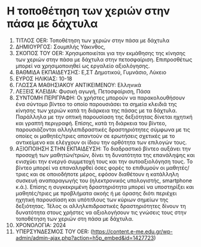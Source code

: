 # Η τοποθέτηση των χεριών στην πάσα με δάχτυλα
1. ΤΙΤΛΟΣ OER: Τοποθέτηση των χεριών στην πάσα με δάχτυλα 
1. ΔΗΜΙΟΥΡΓΟΣ: Σουμπλής Υάκινθος, 
1. ΣΚΟΠΟΣ ΤΟΥ OER: Χρησιμοποιείται για την εκμάθησης της κίνησης των χεριών στην πάσα με δάχτυλα στην πετοσφαίριση. Επιπροσθέτως μπορεί να χρησιμοποιηθεί ως εργαλείο αξιολόγησης.
1. ΒΑΘΜΙΔΑ ΕΚΠΑΙΔΕΥΣΗΣ: Ε,ΣΤ Δημοτικού, Γυμνάσιο, Λύκειο 
1. ΕΥΡΟΣ ΗΛΙΚΙΑΣ: 10-18 
1. ΓΛΩΣΣΑ ΜΑΘΗΣΙΑΚΟΥ ΑΝΤΙΚΕΙΜΕΝΟΥ: Ελληνικά 
1. ΛΕΞΕΙΣ ΚΛΕΙΔΙΑ: Φυσική αγωγή, Πετοσφαίριση, Πάσα 
1. ΣΥΝΤΟΜΗ ΠΕΡΙΓΡΑΦΗ: Οι χρήστες μπορούν να παρακολουθήσουν ένα σύντομο βίντεο το οποίο παρουσιάσει τα σημεία κλειδιά της κίνησης των χεριών κατά τη διάρκεια της πάσας με τα δάχτυλα. Παράλληλα με την οπτική παρουσίαση της δεξιότητας δίνεται ηχητική και γραπτή περιγραφή. Επίσης, κατά τη διάρκεια του βίντεο, παρουσιάζονται αλληλεπιδραστικές δραστηριότητες σύμφωνα με τις οποίες οι μαθητές/τριες απαντούν σε ερωτήσεις σχετικές με το αντικείμενο και ελέγχουν οι ίδιου την ορθότητα των επιλογών τους.  
1. ΑΞΙΟΠΟΙΗΣΗ ΣΤΗΝ ΕΚΠΑΙΔΕΥΣΗ: Το διαδραστικό βίντεο αυξάνει την προσοχή των μαθητών/τριών, δίνει τη δυνατότητα της επανάληψης και ενισχύει την ενεργό συμμετοχή τους και την αυτοαξιολόγηση τους. Το βίντεο μπορεί να επαναληφθεί όσες φορές το επιθυμούν οι μαθητές/τριες και σε οποιοδήποτε μέρος, εφόσον διαθέτουν η κατάλληλη συσκευή αναπαραγωγής του (ηλεκτρονικός υπολογιστής, smartphone κ.ά.). Επίσης η συγκεκριμένη δραστηριότητα μπορεί να υποστηρίξει και μαθητές/τριες με προβλήματα ακοής ή με όρασης διότι περιέχει ηχητική παρουσίαση και υπότιτλους των κύριων σημείων της δεξιότητας. Τέλος οι αλληλεπιδραστικές δραστηριότητες δίνουν τη δυνατότητα στους χρήστες να αξιολογήσουν τις γνώσεις τους στην τοποθέτηση των χεριών στη πάσα με δάχτυλα.
1. ΧΡΟΝΟΛΟΓΙΑ: 2024 
1. ΥΠΕΡΣΥΝΔΕΣΜΟΣ ΤΟΥ OER: (https://content.e-me.edu.gr/wp-admin/admin-ajax.php?action=h5p_embed&id=1427723)
